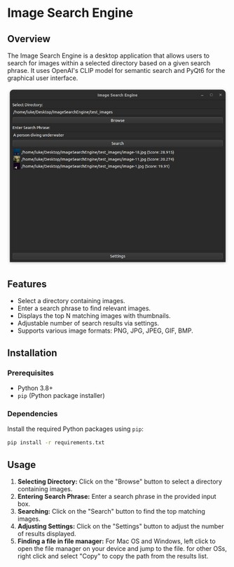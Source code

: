 # Image Search Engine

## Overview

The Image Search Engine is a desktop application that allows users to search for images within a selected directory based on a given search phrase. It uses OpenAI's CLIP model for semantic search and PyQt6 for the graphical user interface.

![App Screenshot](screenshots/ImageSearchEngineSS.png)

## Features

- Select a directory containing images.
- Enter a search phrase to find relevant images.
- Displays the top N matching images with thumbnails.
- Adjustable number of search results via settings.
- Supports various image formats: PNG, JPG, JPEG, GIF, BMP.

## Installation

### Prerequisites

- Python 3.8+
- `pip` (Python package installer)

### Dependencies

Install the required Python packages using `pip`:

```bash
pip install -r requirements.txt
```

## Usage
1. **Selecting Directory:** Click on the "Browse" button to select a directory containing images.
2. **Entering Search Phrase:** Enter a search phrase in the provided input box.
3. **Searching:** Click on the "Search" button to find the top matching images.
4. **Adjusting Settings:** Click on the "Settings" button to adjust the number of results displayed.
5. **Finding a file in file manager:** For Mac OS and Windows, left click to open the file manager on your device and jump to the file.
for other OSs, right click and select "Copy" to copy the path from the results list.